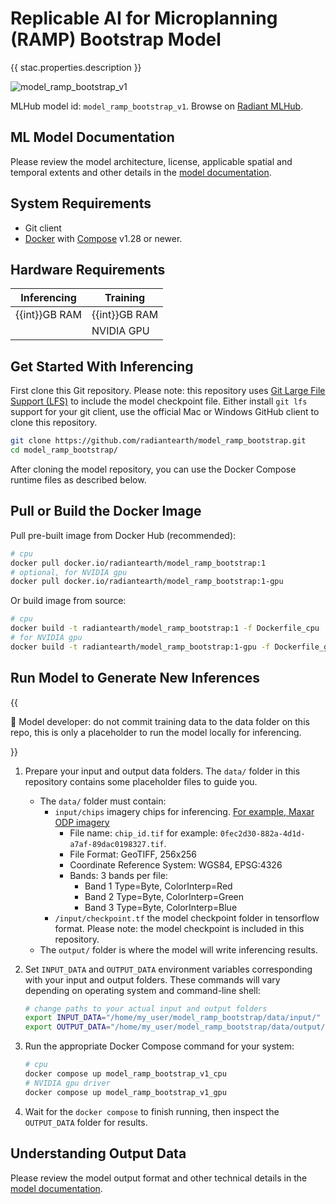 # Replicable AI for Microplanning (RAMP) Bootstrap Model

{{ stac.properties.description }}

![model_ramp_bootstrap_v1](https://radiantmlhub.blob.core.windows.net/frontend-dataset-images/ramp_mesopotamia_st_vincent.png)

MLHub model id: `model_ramp_bootstrap_v1`. Browse on [Radiant MLHub](https://mlhub.earth/model/model_ramp_bootstrap_v1).

## ML Model Documentation

Please review the model architecture, license, applicable spatial and temporal extents
and other details in the [model documentation](/docs/index.md).

## System Requirements

* Git client
* [Docker](https://www.docker.com/) with
    [Compose](https://docs.docker.com/compose/) v1.28 or newer.

## Hardware Requirements

|Inferencing|Training|
|-----------|--------|
|{{int}}GB RAM | {{int}}GB RAM|
|           | NVIDIA GPU |

## Get Started With Inferencing

First clone this Git repository. Please note: this repository uses
[Git Large File Support (LFS)](https://git-lfs.github.com/) to include the
model checkpoint file. Either install `git lfs` support for your git client,
use the official Mac or Windows GitHub client to clone this repository.

```bash
git clone https://github.com/radiantearth/model_ramp_bootstrap.git
cd model_ramp_bootstrap/
```

After cloning the model repository, you can use the Docker Compose runtime
files as described below.

## Pull or Build the Docker Image

Pull pre-built image from Docker Hub (recommended):

```bash
# cpu
docker pull docker.io/radiantearth/model_ramp_bootstrap:1
# optional, for NVIDIA gpu
docker pull docker.io/radiantearth/model_ramp_bootstrap:1-gpu

```

Or build image from source:

```bash
# cpu
docker build -t radiantearth/model_ramp_bootstrap:1 -f Dockerfile_cpu .
# for NVIDIA gpu
docker build -t radiantearth/model_ramp_bootstrap:1-gpu -f Dockerfile_gpu .

```

## Run Model to Generate New Inferences

{{

:pushpin: Model developer: do not commit training data to the data folder on
this repo, this is only a placeholder to run the model locally for inferencing.

}}

1. Prepare your input and output data folders. The `data/` folder in this repository
    contains some placeholder files to guide you.

    * The `data/` folder must contain:
        * `input/chips` imagery chips for inferencing.
            [For example, Maxar ODP imagery](https://rampml.global/ramp-faqs/)
            * File name: `chip_id.tif` for example:
                `0fec2d30-882a-4d1d-a7af-89dac0198327.tif`.
            * File Format: GeoTIFF, 256x256
            * Coordinate Reference System: WGS84, EPSG:4326
            * Bands: 3 bands per file:
                * Band 1 Type=Byte, ColorInterp=Red
                * Band 2 Type=Byte, ColorInterp=Green
                * Band 3 Type=Byte, ColorInterp=Blue
        * `/input/checkpoint.tf` the model checkpoint folder in tensorflow format.
            Please note: the model checkpoint is included in this repository.
    * The `output/` folder is where the model will write inferencing results.

2. Set `INPUT_DATA` and `OUTPUT_DATA` environment variables corresponding with
    your input and output folders. These commands will vary depending on operating
    system and command-line shell:

    ```bash
    # change paths to your actual input and output folders
    export INPUT_DATA="/home/my_user/model_ramp_bootstrap/data/input/"
    export OUTPUT_DATA="/home/my_user/model_ramp_bootstrap/data/output/"
    ```

3. Run the appropriate Docker Compose command for your system:

    ```bash
    # cpu
    docker compose up model_ramp_bootstrap_v1_cpu
    # NVIDIA gpu driver
    docker compose up model_ramp_bootstrap_v1_gpu
    ```

4. Wait for the `docker compose` to finish running, then inspect the
`OUTPUT_DATA` folder for results.

## Understanding Output Data

Please review the model output format and other technical details in the [model
documentation](/docs/index.md).
